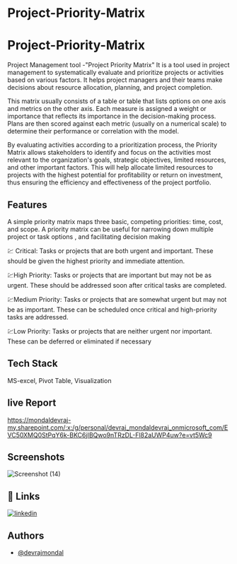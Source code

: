 # Project-Priority-Matrix

#  Project-Priority-Matrix

Project Management tool -"Project Priority Matrix"
It is a tool used in project management to systematically evaluate and prioritize projects or activities based on various factors. It helps project managers and their teams make decisions about resource allocation, planning, and project completion.

This matrix usually consists of a table or table that lists options on one axis and metrics on the other axis. Each measure is assigned a weight or importance that reflects its importance in the decision-making process. Plans are then scored against each metric (usually on a numerical scale) to determine their performance or correlation with the model.

By evaluating activities according to a prioritization process, the Priority Matrix allows stakeholders to identify and focus on the activities most relevant to the organization's goals, strategic objectives, limited resources, and other important factors. This will help allocate limited resources to projects with the highest potential for profitability or return on investment, thus ensuring the efficiency and effectiveness of the project portfolio.



## Features

A simple priority matrix maps three basic, competing priorities: time, cost, and scope. A priority matrix can be useful for narrowing down multiple project or task options , and facilitating decision making

💹 Critical: Tasks or projects that are both urgent and important. These should be given the highest priority and immediate attention.

💹High Priority: Tasks or projects that are important but may not be as urgent. These should be addressed soon after critical tasks are completed.

💹Medium Priority: Tasks or projects that are somewhat urgent but may not be as important. These can be scheduled once critical and high-priority tasks are addressed.

💹Low Priority: Tasks or projects that are neither urgent nor important. These can be deferred or eliminated if necessary
## Tech Stack
MS-excel, Pivot Table, Visualization

## live Report
https://mondaldevraj-my.sharepoint.com/:x:/g/personal/devraj_mondaldevraj_onmicrosoft_com/EVC50XMQ0StPqY6k-BKC6jIBQwo9nTRzDL-Fl82aUWP4uw?e=vt5Wc9


## Screenshots


![Screenshot (14)](https://github.com/devraj-mondal/Project-Priority-Matrix/assets/64974135/e95c524d-5b6c-45c3-a72a-a0fc43e9fdb8)

## 🔗 Links

[![linkedin](https://img.shields.io/badge/linkedin-0A66C2?style=for-the-badge&logo=linkedin&logoColor=white)](https://www.linkedin.com/in/devrajmondal5/)


## Authors

- [@devrajmondal](https://github.com/devraj-mondal)







